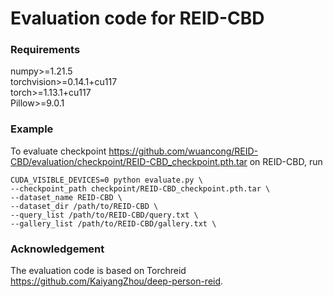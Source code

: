# Evaluation code for REID-CBD
### Requirements
numpy>=1.21.5  
torchvision>=0.14.1+cu117  
torch>=1.13.1+cu117  
Pillow>=9.0.1  

### Example
To evaluate checkpoint https://github.com/wuancong/REID-CBD/evaluation/checkpoint/REID-CBD_checkpoint.pth.tar on REID-CBD, run
~~~
CUDA_VISIBLE_DEVICES=0 python evaluate.py \
--checkpoint_path checkpoint/REID-CBD_checkpoint.pth.tar \
--dataset_name REID-CBD \
--dataset_dir /path/to/REID-CBD \
--query_list /path/to/REID-CBD/query.txt \
--gallery_list /path/to/REID-CBD/gallery.txt \
~~~

### Acknowledgement
The evaluation code is based on Torchreid https://github.com/KaiyangZhou/deep-person-reid.
